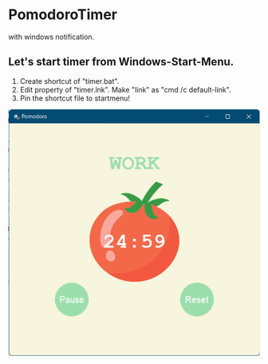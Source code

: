 # PomodoroTimer
with windows notification.

## Let's start timer from Windows-Start-Menu.
1. Create shortcut of "timer.bat".
2. Edit property of "timer.lnk". Make "link" as "cmd /c default-link".
3. Pin the shortcut file to startmenu!

![timer_image](image/timer_image.png)